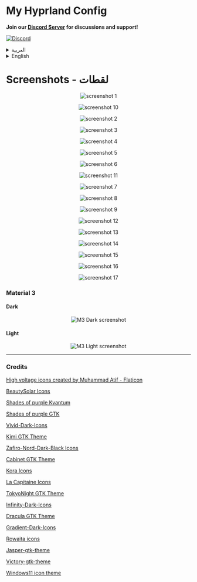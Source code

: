 # My Hyprland Config

**Join our [Discord Server](https://discord.gg/EUcGgRGhrs) for discussions and support!**

[![Discord](https://img.shields.io/badge/Discord-7289DA?style=for-the-badge&logo=discord&logoColor=white)](https://discord.gg/EUcGgRGhrs)

<details>
<summary>العربية</summary>

**ملاحظة:** هذه الإعدادات لا تزال في مرحلة التطوير، وسأقوم بإضافة المزيد من الميزات بصورة مستمرة عندما يتاح لدي وقت أكثر.

### ملاحظة

يُفضل استخدام هذا الإعداد مع تطبيقات KDE للحصول على أفضل تجربة. إذا اخترت استخدام تطبيقات أخرى، فلا بأس بذلك، ولكن ستحتاج إلى ضبط الإعدادات يدوياً إذا لم يكن لديها ثيم مشابه لبقية التطبيقات.

### برامج ضرورية

- [Hyprland](https://wiki.hyprland.org/Getting-Started/Installation/)
- [AGS](https://github.com/Aylur/ags/wiki/installation)
- network-manager-applet
- playerctl
- polkit-kde-agent or polkit-gnome
- [FantasqueSansM Nerd Font](https://www.nerdfonts.com/font-downloads)
- dolphin
- konsole
- brightnessctl
- gammastep
- wl-clipboard
- hyprpicker
- sysstat
- bc
- sassc
- swww
- systemsettings
- acpi
- fish
- gnome-bluetooth-3.0
- power-profiles-daemon
- lm_sensors
- copyq
- [KDE Material You Colors](https://github.com/luisbocanegra/kde-material-you-colors)
- [Gradience](https://github.com/GradienceTeam/Gradience?tab=readme-ov-file) for gtk4 Material you themes

### برامج اختيارية

- strawberry
- easyeffects
- nwg-look
- blueman
- telegram-desktop
- discord
- kvantum
- firefox
- qt5ct
- qt6ct
- kitty

## التثبيت

### تثبيت البرامج لمستخدمي Arch:

```bash
yay -S base-devel strawberry brightnessctl network-manager-applet telegram-desktop wofi konsole blueman ark dolphin ffmpegthumbs playerctl kvantum polkit-kde-agent ttf-font-awesome-5 jq gufw qt5ct tar gammastep wl-clipboard nwg-look-bin visual-studio-code-bin firefox easyeffects hyprpicker discord hyprshot-git bc sysstat kitty sassc systemsettings ttf-font-awesome-5 orchis-theme-git acpi fish kde-material-you-colors plasma5support plasma5-integration plasma-framework5 aylurs-gtk-shell-git ttf-jetbrains-mono-nerd ttf-fantasque-nerd powerdevil gnome-bluetooth-3.0 power-profiles-daemon libjpeg6-turbo swww python-regex copyq
```

### مستخدمي Fedora 40

```bash
# تثبيت البرامج المطلوبه وبرامج اخرى مثل دعم الصوتيات
sudo dnf install network-manager-applet playerctl brightnessctl gammastep sysstat sassc plasma-systemsettings acpi fish gnome-bluetooth power-profiles-daemon lm_sensors easyeffects blueman telegram-desktop kvantum konsole pulseaudio-utils polkit-gnome polkit-qt polkit-kde gstreamer1-libav strawberry dnf-plugins-core gstreamer1-plugins-ugly gstreamer1-plugins-bad-free gstreamer1-plugins-bad-freeworld ffmpeg gstreamer1-plugins-base-devel vnstat retroarch inkscape gimp g4music android-tools plasma-integration-qt5 plasma-integration vlc-plugin-gstreamer vlc mpv kget kteatime gwenview unzip p7zip p7zip-plugins unrar copyq

# تفعيل مستودع هيبر لاند
sudo dnf copr enable solopasha/hyprland
sudo dnf install aylurs-gtk-shell hyprland hyprshot hyprpicker wl-clipboard

# تفعيل مستودع gradience
sudo dnf copr enable lyessaadi/gradience
sudo dnf install gradience

# تفعيل مستودع material-you-colors
sudo dnf copr enable luisbocanegra/kde-material-you-colors
sudo dnf install kde-material-you-colors

# تثبيت plasma-desktop
sudo dnf install plasma-desktop
```

**ملاحطة:** إذا كنت تستخدم نظام تشغيل آخر غير أرش او فيدورا فسوف تحتاج إلى تثبيت جميع البرامج الضرورية. قد تختلف الخطوات بناءً على نوع توزيعتك.

#### مثلا:

- بالنسبة للتوزيعات القائمة على **دبيان/أوبونتو**، يمكنك تثبيت البرامج باستخدام `apt install` او البحث عن طريق `apt search hyprland`.
- بالنسبة لبرامج ادارة الحزم الاخرى، قم بالبحث عن كل برنامج وتثبيته عبر مدير حزم نظامك.

### اعداد الملفات:

    git clone https://github.com/AhmedSaadi0/my-hyprland-config.git

    # عمل نسخة احتياطية لملفاتك الاصلية
    mv ~/.config/hypr/ ~/.config/hypr-old
    mv ~/.config/ags/ ~/.config/ags-old
    mv ~/.config/wofi/ ~/.config/wofi-old
    mv ~/.config/easyeffects ~/.config/easyeffects-old
    mv ~/.config/fish/config.fish ~/.config/fish/config.back.fish

    # نسخ الملفات
    cp -r my-hyprland-config ~/.config/hypr
    cp -r ~/.config/hypr/config/ags ~/.config/ags
    cp -r ~/.config/hypr/config/wofi ~/.config/wofi
    cp ~/.config/hypr/config/config.fish ~/.config/fish/config.fish

    # اعداد الصلاحيات للملفات التنفيذية
    sudo chmod +x ~/.config/hypr/scripts/*
    sudo chmod +x ~/.config/ags/scripts/*

    # اعداد بيئة النظام
    # غير ضرورية لانه يتم استخدام nvidia.conf
    # استخدمها اذا كنت تعتقد انك تحتاجها فعلا
    sudo cp /etc/environment /etc/environmentOLD
    echo 'QT_QPA_PLATFORMTHEME=kde' | sudo tee -a /etc/environment

    # نسخ اعدادت easyeffects
    cp -r ~/.config/hypr/config/easyeffects ~/.config/easyeffects

    # نسخ ملفات الثيمات
    mkdir ~/.local/share/color-schemes/
    mkdir ~/.local/share/konsole/
    mkdir ~/.config/Kvantum/
    mkdir ~/.config/qt5ct/
    mkdir ~/.config/qt6ct/

    cp -r ~/.config/hypr/config/plasma-colors/* ~/.local/share/color-schemes/
    cp -r ~/.config/hypr/config/kvantum-themes/* ~/.config/Kvantum/
    cp -r ~/.config/hypr/config/konsole/* ~/.local/share/konsole/
    cp ~/.config/hypr/config/qt5ct.conf ~/.config/qt5ct/
    cp ~/.config/hypr/config/qt6ct.conf ~/.config/qt6ct/

    mkdir ~/.fonts
    cp -r ~/.config/hypr/config/.fonts/* ~/.fonts

    mkdir ~/.local/share/icons
    tar xvf ~/.config/hypr/config/icons/BeautySolar.tar.gz -C ~/.local/share/icons
    tar xvf ~/.config/hypr/config/icons/Delight-brown-dark.tar.gz -C ~/.local/share/icons
    tar xvf ~/.config/hypr/config/icons/Gradient-Dark-Icons.tar.gz -C ~/.local/share/icons
    tar xvf ~/.config/hypr/config/icons/Infinity-Dark-Icons.tar.gz -C ~/.local/share/icons
    tar xvf ~/.config/hypr/config/icons/kora-grey-light-panel.tar.gz -C ~/.local/share/icons
    tar xvf ~/.config/hypr/config/icons/Magma.tar.gz -C ~/.local/share/icons
    tar xvf ~/.config/hypr/config/icons/NeonIcons.tar.gz -C ~/.local/share/icons
    tar xvf ~/.config/hypr/config/icons/la-capitaine-icon-theme.tar.gz -C ~/.local/share/icons
    tar xvf ~/.config/hypr/config/icons/oomox-aesthetic-dark.tar.gz -C ~/.local/share/icons
    tar xvf ~/.config/hypr/config/icons/Vivid-Dark-Icons.tar.gz -C ~/.local/share/icons
    tar xvf ~/.config/hypr/config/icons/Windows11-red-dark.tar.gz -C ~/.local/share/icons
    tar xvf ~/.config/hypr/config/icons/Zafiro-Nord-Dark-Black.tar.gz -C ~/.local/share/icons

    mkdir ~/.themes
    tar xvf ~/.config/hypr/config/gtk-themes/Cabinet-Light-Orange.tar.gz -C ~/.themes
    tar xvf ~/.config/hypr/config/gtk-themes/Kimi-dark.tar.gz -C ~/.themes
    tar xvf ~/.config/hypr/config/gtk-themes/Nordic-darker-standard-buttons.tar.gz -C ~/.themes
    tar xvf ~/.config/hypr/config/gtk-themes/Orchis-Green-Dark-Compact.tar.gz -C ~/.themes
    tar xvf ~/.config/hypr/config/gtk-themes/Shades-of-purple.tar.xz -C ~/.themes
    tar xvf ~/.config/hypr/config/gtk-themes/Tokyonight-Dark-BL.tar.gz -C ~/.themes
    tar xvf ~/.config/hypr/config/gtk-themes/Dracula.tar.gz -C ~/.themes

### بامكانك تغير خط الجهاز الى 'JF Flat' اذا اردت ان تحصل على نفس الخط الذي لدي

### انشاء كرون تاب لتحسين استخدام البطارية باستخدام قاعدة الشحن 40-80

    VISUAL=/usr/bin/nano crontab -e
    * * * * * ~/.config/hypr/scripts/battery.sh

#### تغيير مسار ملف صوت اشعارات البطارية في الملف `hypr/scripts/battery.sh`

    home_path="/home/ahmed"

### تغيير الاعدادات

- انشء ملف باسم `.ahmed-config.json` في مجلد الهوم

```bash
nvim .ahmed-config.json
```

- قم باضافة الاعدادات حسب جهازك ومنطقتك

```json
{
  "username": "احمد الصعدي",
  "networkMonitor": "wlp0s20f3",
  "networkTimeout": 300,
  "networkInterval": 1000,
  "darkM3WallpaperPath": "/home/ahmed/wallpapers/dark",
  "lightM3WallpaperPath": "/home/ahmed/wallpapers/light",
  "weatherLocation": "sanaa",
  "city": "sanaa",
  "country": "yemen"
}
```

</details>

<details>

<summary>English</summary>

**Note:** This configuration is a work in progress, and I will continue to add more features as time permits.

### Note

It is recommended to use this setup with KDE applications for the best experience. If you choose to use other applications, that is fine, but you will need to theme them manually if they do not have a theme similar to the rest of the applications.

### Required dependencies:

- [Hyprland](https://wiki.hyprland.org/Getting-Started/Installation/)
- [AGS](https://github.com/Aylur/ags/wiki/installation)
- network-manager-applet
- playerctl
- polkit-kde-agent or polkit-gnome
- [FantasqueSansM Nerd Font](https://www.nerdfonts.com/font-downloads)
- dolphin
- konsole
- brightnessctl
- gammastep
- wl-clipboard
- hyprpicker
- sysstat
- bc
- sassc
- systemsettings
- acpi
- fish
- gnome-bluetooth-3.0
- power-profiles-daemon
- lm_sensors
- [KDE Material You Colors](https://github.com/luisbocanegra/kde-material-you-colors)
- [Gradience](https://github.com/GradienceTeam/Gradience?tab=readme-ov-file) for gtk4 Material you themes
- copyq

### Optional dependencies:

- strawberry
- easyeffects
- nwg-look
- blueman
- telegram-desktop
- discord
- kvantum
- firefox
- qt5ct
- qt6ct
- kitty

## Installing:

### Arch Users:

```bash
yay -S base-devel strawberry brightnessctl network-manager-applet telegram-desktop wofi konsole blueman ark dolphin ffmpegthumbs playerctl kvantum polkit-kde-agent ttf-font-awesome-5 jq gufw qt5ct tar gammastep wl-clipboard nwg-look-bin visual-studio-code-bin firefox easyeffects hyprpicker discord hyprshot-git bc sysstat kitty sassc systemsettings ttf-font-awesome-5 orchis-theme-git acpi fish kde-material-you-colors plasma5support plasma5-integration plasma-framework5 aylurs-gtk-shell-git ttf-jetbrains-mono-nerd ttf-fantasque-nerd powerdevil gnome-bluetooth-3.0 power-profiles-daemon libjpeg6-turbo swww python-regex copyq
```

### Fedora 40 users

```bash
# Install needed apps with other supporing apps like media support
sudo dnf install network-manager-applet playerctl brightnessctl gammastep sysstat sassc plasma-systemsettings acpi fish gnome-bluetooth power-profiles-daemon lm_sensors easyeffects blueman telegram-desktop kvantum konsole pulseaudio-utils polkit-gnome polkit-qt polkit-kde gstreamer1-libav strawberry dnf-plugins-core gstreamer1-plugins-ugly gstreamer1-plugins-bad-free gstreamer1-plugins-bad-freeworld ffmpeg gstreamer1-plugins-base-devel vnstat retroarch inkscape gimp g4music android-tools plasma-integration-qt5 plasma-integration vlc-plugin-gstreamer vlc mpv kget kteatime gwenview unzip p7zip p7zip-plugins unrar copyq

# Enable Hyprland repository
sudo dnf copr enable solopasha/hyprland
sudo dnf install aylurs-gtk-shell hyprland hyprshot hyprpicker wl-clipboard

# Enable gradience repository
sudo dnf copr enable lyessaadi/gradience
sudo dnf install gradience

# Enable kde-material-you-colors repository
sudo dnf copr enable luisbocanegra/kde-material-you-colors
sudo dnf install kde-material-you-colors

# Install plasma-desktop for its apps
sudo dnf install plasma-desktop
```

**Note:** If you use an operating system other than Arch or Fedora, you will need to install all required dependencies. The specific steps may vary depending on your distro.

#### Example:

- For **Debian/Ubuntu-based** systems, you can install dependencies using `apt install` or search using `apt search hyprland`.
- For other package managers, search for each dependency and install using your system's package manager.

### Setting up files:

    git clone git@github.com:AhmedSaadi0/my-hyprland-config.git

    # backup your files
    mv ~/.config/hypr/ ~/.config/hypr-old
    mv ~/.config/ags/ ~/.config/ags-old
    mv ~/.config/wofi/ ~/.config/wofi-old
    mv ~/.config/easyeffects ~/.config/easyeffects-old
    cp ~/.config/fish/config.fish ~/.config/fish/config.back.fish

    # copy files
    cp -r my-hyprland-config ~/.config/hypr
    cp -r ~/.config/hypr/config/ags ~/.config/ags
    cp -r ~/.config/hypr/config/wofi ~/.config/wofi
    cp ~/.config/hypr/config/config.fish ~/.config/fish/config.fish

    # set permissions for scripts
    sudo chmod +x ~/.config/hypr/scripts/*
    sudo chmod +x ~/.config/ags/scripts/*

    # setup environment
    # Not needed anymore becuase we are using nvidia.conf
    # only use it if you think you realy need it
    sudo cp /etc/environment /etc/environmentOLD
    echo 'QT_QPA_PLATFORMTHEME=kde' | sudo tee -a /etc/environment

    # Copy easyeffects settings
    cp -r ~/.config/hypr/config/easyeffects ~/.config/easyeffects

    # copy theme files
    mkdir ~/.local/share/color-schemes/
    mkdir ~/.local/share/konsole/
    mkdir ~/.config/Kvantum/
    mkdir ~/.config/qt5ct/
    mkdir ~/.config/qt6ct/

    cp -r ~/.config/hypr/config/plasma-colors/* ~/.local/share/color-schemes/
    cp -r ~/.config/hypr/config/kvantum-themes/* ~/.config/Kvantum/
    cp -r ~/.config/hypr/config/konsole/* ~/.local/share/konsole/
    cp ~/.config/hypr/config/qt5ct.conf ~/.config/qt5ct/
    cp ~/.config/hypr/config/qt6ct.conf ~/.config/qt6ct/

    mkdir ~/.fonts
    cp -r ~/.config/hypr/config/.fonts/* ~/.fonts

    mkdir ~/.local/share/icons
    tar xvf ~/.config/hypr/config/icons/BeautySolar.tar.gz -C ~/.local/share/icons
    tar xvf ~/.config/hypr/config/icons/Delight-brown-dark.tar.gz -C ~/.local/share/icons
    tar xvf ~/.config/hypr/config/icons/Gradient-Dark-Icons.tar.gz -C ~/.local/share/icons
    tar xvf ~/.config/hypr/config/icons/Infinity-Dark-Icons.tar.gz -C ~/.local/share/icons
    tar xvf ~/.config/hypr/config/icons/kora-grey-light-panel.tar.gz -C ~/.local/share/icons
    tar xvf ~/.config/hypr/config/icons/Magma.tar.gz -C ~/.local/share/icons
    tar xvf ~/.config/hypr/config/icons/NeonIcons.tar.gz -C ~/.local/share/icons
    tar xvf ~/.config/hypr/config/icons/la-capitaine-icon-theme.tar.gz -C ~/.local/share/icons
    tar xvf ~/.config/hypr/config/icons/oomox-aesthetic-dark.tar.gz -C ~/.local/share/icons
    tar xvf ~/.config/hypr/config/icons/Vivid-Dark-Icons.tar.gz -C ~/.local/share/icons
    tar xvf ~/.config/hypr/config/icons/Windows11-red-dark.tar.gz -C ~/.local/share/icons
    tar xvf ~/.config/hypr/config/icons/Zafiro-Nord-Dark-Black.tar.gz -C ~/.local/share/icons

    mkdir ~/.themes
    tar xvf ~/.config/hypr/config/gtk-themes/Cabinet-Light-Orange.tar.gz -C ~/.themes
    tar xvf ~/.config/hypr/config/gtk-themes/Kimi-dark.tar.gz -C ~/.themes
    tar xvf ~/.config/hypr/config/gtk-themes/Nordic-darker-standard-buttons.tar.gz -C ~/.themes
    tar xvf ~/.config/hypr/config/gtk-themes/Orchis-Green-Dark-Compact.tar.gz -C ~/.themes
    tar xvf ~/.config/hypr/config/gtk-themes/Shades-of-purple.tar.xz -C ~/.themes
    tar xvf ~/.config/hypr/config/gtk-themes/Tokyonight-Dark-BL.tar.gz -C ~/.themes
    tar xvf ~/.config/hypr/config/gtk-themes/Dracula.tar.gz -C ~/.themes

### You can change system fonts if you want to 'JF Flat' to have the same font I had

### Creating crontab for battery 40-80 rule:

    VISUAL=/usr/bin/nano crontab -e
    * * * * * ~/.config/hypr/scripts/battery.sh

#### Change home path for battery script in `hypr/scripts/battery.sh`

    home_path="/home/ahmed"

### Change the settings

- Create a file with the name `.ahmed-config.json` in your home directory.

```bash
nvim .ahmed-config.json
```

- Add these settings

```json
{
  "username": "Ahmed Alsaadi",
  "networkMonitor": "wlp0s20f3",
  "networkTimeout": 300,
  "networkInterval": 1000,
  "darkM3WallpaperPath": "/home/ahmed/wallpapers/dark",
  "lightM3WallpaperPath": "/home/ahmed/wallpapers/light",
  "weatherLocation": "sanaa",
  "city": "sanaa",
  "country": "yemen"
}
```

</details>

# Screenshots - لقطات

<p align='center'>
	<img alt='screenshot 1' src='https://github.com/AhmedSaadi0/my-hyprland-config/blob/main/screenshots/1.png'/>
</p>
<p align='center'>
	<img alt='screenshot 10' src='https://github.com/AhmedSaadi0/my-hyprland-config/blob/main/screenshots/10.png'/>
</p>
<p align='center'>
	<img alt='screenshot 2' src='https://github.com/AhmedSaadi0/my-hyprland-config/blob/main/screenshots/2.png'/>
</p>
<p align='center'>
	<img alt='screenshot 3' src='https://github.com/AhmedSaadi0/my-hyprland-config/blob/main/screenshots/3.png'/>
</p>
<p align='center'>
	<img alt='screenshot 4' src='https://github.com/AhmedSaadi0/my-hyprland-config/blob/main/screenshots/4.png'/>
</p>
<p align='center'>
	<img alt='screenshot 5' src='https://github.com/AhmedSaadi0/my-hyprland-config/blob/main/screenshots/5.png'/>
</p>
<p align='center'>
	<img alt='screenshot 6' src='https://github.com/AhmedSaadi0/my-hyprland-config/blob/main/screenshots/6.png'/>
</p>
<p align='center'>
	<img alt='screenshot 11' src='https://github.com/AhmedSaadi0/my-hyprland-config/blob/main/screenshots/11.png'/>
</p>
<p align='center'>
	<img alt='screenshot 7' src='https://github.com/AhmedSaadi0/my-hyprland-config/blob/main/screenshots/7.png'/>
</p>
<p align='center'>
	<img alt='screenshot 8' src='https://github.com/AhmedSaadi0/my-hyprland-config/blob/main/screenshots/8.png'/>
</p>
<p align='center'>
	<img alt='screenshot 9' src='https://github.com/AhmedSaadi0/my-hyprland-config/blob/main/screenshots/9.png'/>
</p>
<p align='center'>
	<img alt='screenshot 12' src='https://github.com/AhmedSaadi0/my-hyprland-config/blob/main/screenshots/12.png'/>
</p>
<p align='center'>
	<img alt='screenshot 13' src='https://github.com/AhmedSaadi0/my-hyprland-config/blob/main/screenshots/13.png'/>
</p>
<p align='center'>
	<img alt='screenshot 14' src='https://github.com/AhmedSaadi0/my-hyprland-config/blob/main/screenshots/14.png'/>
</p>
<p align='center'>
	<img alt='screenshot 15' src='https://github.com/AhmedSaadi0/my-hyprland-config/blob/main/screenshots/15.png'/>
</p>
<p align='center'>
	<img alt='screenshot 16' src='https://github.com/AhmedSaadi0/my-hyprland-config/blob/main/screenshots/16.png'/>
</p>
<p align='center'>
	<img alt='screenshot 17' src='https://github.com/AhmedSaadi0/my-hyprland-config/blob/main/screenshots/17.png'/>
</p>

### Material 3

#### Dark

<p align='center'>
	<img alt='M3 Dark screenshot' src='https://github.com/AhmedSaadi0/my-hyprland-config/blob/main/screenshots/18.png'/>
</p>

#### Light

<p align='center'>
	<img alt='M3 Light screenshot' src='https://github.com/AhmedSaadi0/my-hyprland-config/blob/main/screenshots/19.png'/>
</p>

<hr />

### Credits

<a href="https://www.flaticon.com/free-icons/high-voltage" title="high voltage icons">High voltage icons created by Muhammad Atif - Flaticon</a>

<a href="https://www.pling.com/p/2037657/" title="BeautySolar">BeautySolar Icons</a>

<a href="https://www.pling.com/p/2090548/" title="Shades of purple Kvantum">Shades of purple Kvantum</a>

<a href="https://www.pling.com/p/2074105/" title="Shades of purple GTK">Shades of purple GTK</a>

<a href="https://www.pling.com/p/2110189/" title="Vivid-Dark-Icons">Vivid-Dark-Icons</a>

<a href="https://www.pling.com/p/1326889/" title="Kimi">Kimi GTK Theme</a>

<a href="https://www.pling.com/p/1956870/" title="Zafiro-Nord-Dark-Black">Zafiro-Nord-Dark-Black Icons</a>

<a href="https://www.pling.com/p/1248852/" title="Cabinet">Cabinet GTK Theme</a>

<a href="https://www.pling.com/p/1256209/" title="Kora">Kora Icons</a>

<a href="https://www.pling.com/p/1148695/" title="La Capitaine">La Capitaine Icons</a>

<a href="https://www.pling.com/p/1681315/" title="TokyoNight">TokyoNight GTK Theme</a>

<a href="https://www.pling.com/p/1436570/" title="Infinity-Dark-Icons">Infinity-Dark-Icons</a>

<a href="https://www.pling.com/p/1687249/" title="Dracula">Dracula GTK Theme</a>

<a href="https://www.pling.com/p/2078427/" title="Gradient-Dark-Icons">Gradient-Dark-Icons</a>

<a href="https://www.pling.com/p/1877058/" title="Rowaita icons">Rowaita icons</a>

<a href="https://www.pling.com/p/1891521/" title="Jasper-gtk-theme">Jasper-gtk-theme</a>

<a href="https://www.pling.com/p/1658156/" title="Victory-gtk-theme">Victory-gtk-theme</a>

<a href="https://store.kde.org/p/2106379" title="Windows11 icon theme">Windows11 icon theme</a>
